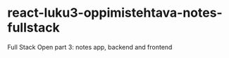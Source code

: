 # react-luku3-oppimistehtava-notes-fullstack

Full Stack Open part 3: notes app, backend and frontend
